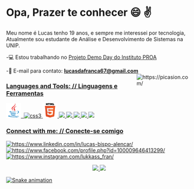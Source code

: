 # Opa, Prazer te conhecer  :smile: :v:

 Meu nome é Lucas tenho 19 anos, e sempre me interessei por tecnologia, Atualmente sou 
 estudante de Análise e Desenvolvimento de Sistemas na UNIP.
 
-💻 Estou trabalhando no [Projeto Demo Day do Instituto PROA](https://github.com/Mrrobot-SP/C-Helper-Plataforma)

-📧 E-mail para contato: **lucasdafranca67@gmail.com**
<a href="https://picasion.com/"><img src="https://i.picasion.com/pic91/5d28609901a9644d3da6a5f54efdd3b3.gif" align="right" width="150" height="150" border="0" alt="https://picasion.com/" />



 
<h3 align="left">Languages and Tools: // Linguagens e Ferramentas 
</h3><p align="left"  target=> <img src="https://raw.githubusercontent.com/devicons/devicon/master/icons/java/java-original.svg"  width="40" height="40"  alt="javascript" width="40" height="40"/> <img  target="_blank">  
<img src = "https://raw.githubusercontent.com/devicons/devicon /master/icons/css3/css3-original-wordmark.svg "alt =" css3 "width =" 40 "height =" 40 "/> </a> <a href =" https://www.w3.org / html / "target =" blank "/> 
<img src="https://raw.githubusercontent.com/devicons/devicon/master/icons/html5/html5-original-wordmark.svg "alt =" html5 "width = "40" height = "40" src="https://img.icons8.com/color/48/000000/javascript.png"/>
<img src="https://img.icons8.com/color/48/000000/javascript.png"/>
<img src="https://img.icons8.com/color/48/000000/git.png"/>
<img src="https://img.icons8.com/fluent/48/000000/mysql-logo.png"/>
<img src="https://img.icons8.com/color/48/000000/spring-logo.png"/>
<img src="https://img.icons8.com/color/48/000000/bootstrap.png"/>



<h3 align="left">Connect with me: // Conecte-se comigo
</h3><p align="left"><a href="https://www.linkedin.com/in/lucas-bispo-alencar/" target="blank"><img src="https://img.icons8.com/doodle/48/000000/linkedin--v2.png" alt="https://www.linkedin.com/in/lucas-bispo-alencar/" height="40" width="40" /></a>
<a href="https://www.facebook.com/profile.php?id=100009646413299/" target="blank"><img src="https://img.icons8.com/doodle/48/000000/facebook-new.png" alt="https://www.facebook.com/profile.php?id=100009646413299/" height="40" width="40" /></a>
<a href="https://www.instagram.com/lukkass_fran/" target="blank"><img src="https://img.icons8.com/doodle/48/000000/instagram-new.png" alt="https://www.instagram.com/lukkass_fran/" height="40" width="40" /></a><br>
 
  

 
<div align="center">
  <a href="https://github.com/Mrrobot-SP">
  <img  height="160em" src="https://github-readme-stats.vercel.app/api?username=Mrrobot-SP&show_icons=true&theme=dracula&include_all_commits=true&count_private=true"/>
  <img  height="160em" src="https://github-readme-stats.vercel.app/api/top-langs/?username=Mrrobot-SP&layout=compact&langs_count=7&theme=dracula"/>
  </div>

 <div> 
 
  
 ![Snake animation](https://github.com/Mrrobot-SP/Mrrobot-SP/blob/output/github-contribution-grid-snake.svg)
 
</div>

